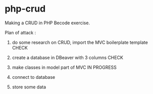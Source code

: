 # php-crud
Making a CRUD in PHP Becode exercise.


Plan of attack :

1. do some research on CRUD, import the MVC boilerplate template
CHECK

2. create a database in DBeaver with 3 columns
CHECK

3. make classes in model part of MVC 
IN PROGRESS

4. connect to database

5. store some data